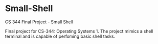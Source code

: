 # Small-Shell
CS 344 Final Project - Small Shell

Final project for CS-344: Operating Systems 1. The project mimics a shell terminal and is capable of perfoming basic shell tasks.
